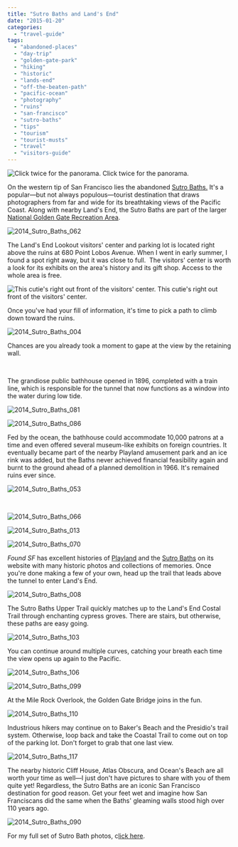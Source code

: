 ```yaml
---
title: "Sutro Baths and Land's End"
date: "2015-01-20"
categories:
  - "travel-guide"
tags:
  - "abandoned-places"
  - "day-trip"
  - "golden-gate-park"
  - "hiking"
  - "historic"
  - "lands-end"
  - "off-the-beaten-path"
  - "pacific-ocean"
  - "photography"
  - "ruins"
  - "san-francisco"
  - "sutro-baths"
  - "tips"
  - "tourism"
  - "tourist-musts"
  - "travel"
  - "visitors-guide"
---
```





<div class="caption">

![Click twice for the panorama.](http://s3.amazonaws.com/thegourmez-wpmedia/2015/01/2014_Sutro_Baths_102-1024x277.jpg) Click twice for the panorama.</div>


On the western tip of San Francisco lies the abandoned [Sutro Baths.](http://www.nps.gov/goga/planyourvisit/cliff-house-sutro-baths.htm) It's a popular—but not always populous—tourist destination that draws photographers from far and wide for its breathtaking views of the Pacific Coast. Along with nearby Land's End, the Sutro Baths are part of the larger [National Golden Gate Recreation Area](http://www.nps.gov/goga/index.htm).

![2014_Sutro_Baths_062](http://s3.amazonaws.com/thegourmez-wpmedia/2015/01/2014_Sutro_Baths_062-500x333.jpg)

The Land's End Lookout visitors' center and parking lot is located right above the ruins at 680 Point Lobos Avenue. When I went in early summer, I found a spot right away, but it was close to full.  The visitors' center is worth a look for its exhibits on the area's history and its gift shop. Access to the whole area is free.




<div class="caption">

![This cutie's right out front of the visitors' center.](http://s3.amazonaws.com/thegourmez-wpmedia/2015/01/2014_Sutro_Baths_001-500x333.jpg) This cutie's right out front of the visitors' center.</div>


Once you've had your fill of information, it's time to pick a path to climb down toward the ruins.

![2014_Sutro_Baths_004](http://s3.amazonaws.com/thegourmez-wpmedia/2015/01/2014_Sutro_Baths_004-500x333.jpg)

Chances are you already took a moment to gape at the view by the retaining wall.

 

The grandiose public bathhouse opened in 1896, completed with a train line, which is responsible for the tunnel that now functions as a window into the water during low tide.

![2014_Sutro_Baths_081](http://s3.amazonaws.com/thegourmez-wpmedia/2015/01/2014_Sutro_Baths_081-413x500.jpg)

![2014_Sutro_Baths_086](http://s3.amazonaws.com/thegourmez-wpmedia/2015/01/2014_Sutro_Baths_086-500x497.jpg)

Fed by the ocean, the bathhouse could accommodate 10,000 patrons at a time and even offered several museum-like exhibits on foreign countries. It eventually became part of the nearby Playland amusement park and an ice rink was added, but the Baths never achieved financial feasibility again and burnt to the ground ahead of a planned demolition in 1966. It's remained ruins ever since.

![2014_Sutro_Baths_053](http://s3.amazonaws.com/thegourmez-wpmedia/2015/01/2014_Sutro_Baths_053-333x500.jpg)

 

![2014_Sutro_Baths_066](http://s3.amazonaws.com/thegourmez-wpmedia/2015/01/2014_Sutro_Baths_066-500x333.jpg)

![2014_Sutro_Baths_013](http://s3.amazonaws.com/thegourmez-wpmedia/2015/01/2014_Sutro_Baths_013-500x333.jpg)

![2014_Sutro_Baths_070](http://s3.amazonaws.com/thegourmez-wpmedia/2015/01/2014_Sutro_Baths_070-333x500.jpg)

_Found SF_ has excellent histories of [Playland](http://foundsf.org/index.php?title=Playland) and the [Sutro Baths](http://foundsf.org/index.php?title=The_Sutro_Baths_(ruins)) on its website with many historic photos and collections of memories. Once you're done making a few of your own, head up the trail that leads above the tunnel to enter Land's End.

![2014_Sutro_Baths_008](http://s3.amazonaws.com/thegourmez-wpmedia/2015/01/2014_Sutro_Baths_008-333x500.jpg)

The Sutro Baths Upper Trail quickly matches up to the Land's End Costal Trail through enchanting cypress groves. There are stairs, but otherwise, these paths are easy going.

![2014_Sutro_Baths_103](http://s3.amazonaws.com/thegourmez-wpmedia/2015/01/2014_Sutro_Baths_103-333x500.jpg)

You can continue around multiple curves, catching your breath each time the view opens up again to the Pacific.

![2014_Sutro_Baths_106](http://s3.amazonaws.com/thegourmez-wpmedia/2015/01/2014_Sutro_Baths_106-500x333.jpg)

![2014_Sutro_Baths_099](http://s3.amazonaws.com/thegourmez-wpmedia/2015/01/2014_Sutro_Baths_099-500x333.jpg)

At the Mile Rock Overlook, the Golden Gate Bridge joins in the fun.

![2014_Sutro_Baths_110](http://s3.amazonaws.com/thegourmez-wpmedia/2015/01/2014_Sutro_Baths_110-500x333.jpg)

Industrious hikers may continue on to Baker's Beach and the Presidio's trail system. Otherwise, loop back and take the Coastal Trail to come out on top of the parking lot. Don't forget to grab that one last view.

![2014_Sutro_Baths_117](http://s3.amazonaws.com/thegourmez-wpmedia/2015/01/2014_Sutro_Baths_117-333x500.jpg)

The nearby historic Cliff House, Atlas Obscura, and Ocean's Beach are all worth your time as well—I just don't have pictures to share with you of them quite yet! Regardless, the Sutro Baths are an iconic San Francisco destination for good reason. Get your feet wet and imagine how San Franciscans did the same when the Baths' gleaming walls stood high over 110 years ago.

![2014_Sutro_Baths_090](http://s3.amazonaws.com/thegourmez-wpmedia/2015/01/2014_Sutro_Baths_090.jpg)

For my full set of Sutro Bath photos, c[lick here](https://www.facebook.com/media/set/?set=a.10152182864274607.1073741886.567409606&type=1&l=b8d83372bf).
